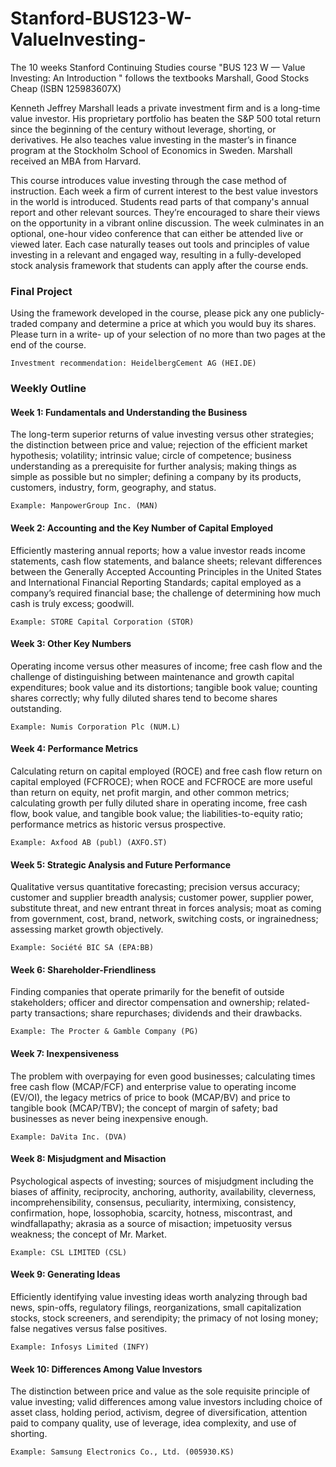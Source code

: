 # Stanford-BUS123-W-ValueInvesting-
The 10 weeks Stanford Continuing Studies course "BUS 123 W — Value Investing: An Introduction " follows the textbooks Marshall, Good Stocks Cheap (ISBN 125983607X)

Kenneth Jeffrey Marshall leads a private investment firm and is a long-time value investor. His proprietary portfolio has beaten the S&P 500 total return since the beginning of the century without leverage, shorting, or derivatives. He also teaches value investing in the master’s in finance program at the Stockholm School of Economics in Sweden. Marshall received an MBA from Harvard.

This course introduces value investing through the case method of instruction.  Each week a firm of current interest to the best value investors in the world is introduced.  Students read parts of that company's annual report and other relevant sources.  They’re encouraged to share their views on the opportunity in a vibrant online discussion.  The week culminates in an optional, one-hour video conference that can either be attended live or viewed later.  Each case naturally teases out tools and principles of value investing in a relevant and engaged way, resulting in a fully-developed stock analysis framework that students can apply after the course ends.

### Final Project ###
Using the framework developed in the course, please pick any one publicly- traded company and determine a price at which you would buy its shares. Please turn in a write- up of your selection of no more than two pages at the end of the course.

    Investment recommendation: HeidelbergCement AG (HEI.DE)

### Weekly Outline ###

#### Week 1: Fundamentals and Understanding the Business ####  
The long-term superior returns of value investing versus other strategies; the distinction between price and value; rejection of the efficient market hypothesis; volatility; intrinsic value; circle of competence; business understanding as a prerequisite for further analysis; making things as  simple as possible but no simpler; defining a company by its products, customers, industry, form, geography, and status. 
    
    Example: ManpowerGroup Inc. (MAN)

#### Week 2: Accounting and the Key Number of Capital Employed ####
Efficiently mastering annual reports; how a value investor reads income statements, cash flow statements, and balance sheets; relevant differences between the Generally Accepted Accounting Principles in the United States and International Financial Reporting Standards; capital employed as a company’s required financial base; the challenge of determining how much cash is truly excess; goodwill.

    Example: STORE Capital Corporation (STOR) 

#### Week 3: Other Key Numbers ####
Operating income versus other measures of income; free cash flow and the challenge of distinguishing between maintenance and growth capital expenditures; book value and its distortions; tangible book value; counting shares correctly; why fully diluted shares tend to become shares outstanding.

    Example: Numis Corporation Plc (NUM.L) 

#### Week 4: Performance Metrics ####
Calculating return on capital employed (ROCE) and free cash flow return on capital employed (FCFROCE); when ROCE and FCFROCE are more useful than return on equity, net profit margin, and other common metrics; calculating growth per fully diluted share in operating income, free cash flow, book value, and tangible book value; the liabilities-to-equity ratio; performance metrics as historic versus prospective.

    Example: Axfood AB (publ) (AXFO.ST) 

#### Week 5: Strategic Analysis and Future Performance ####
Qualitative versus quantitative forecasting; precision versus accuracy; customer and supplier breadth analysis; customer power, supplier power, substitute threat, and new entrant threat in forces analysis; moat as coming from government, cost, brand, network, switching costs, or ingrainedness; assessing market growth objectively.

    Example: Société BIC SA (EPA:BB) 

#### Week 6: Shareholder-Friendliness ####
Finding companies that operate primarily for the benefit of outside stakeholders; officer and director compensation and ownership; related-party transactions; share repurchases; dividends and their drawbacks.

    Example: The Procter & Gamble Company (PG) 

#### Week 7: Inexpensiveness ####
The problem with overpaying for even good businesses; calculating times free cash flow (MCAP/FCF) and enterprise value to operating income (EV/OI), the legacy metrics of price to book (MCAP/BV) and price to tangible book (MCAP/TBV); the concept of margin of safety; bad businesses as never being inexpensive enough.

    Example: DaVita Inc. (DVA) 

#### Week 8: Misjudgment and Misaction ####
Psychological aspects of investing; sources of misjudgment including the biases of affinity, reciprocity, anchoring, authority, availability, cleverness, incomprehensibility, consensus, peculiarity, intermixing, consistency, confirmation, hope, lossophobia, scarcity, hotness, miscontrast, and windfallapathy; akrasia as a source of misaction; impetuosity versus weakness; the concept of Mr. Market.

    Example: CSL LIMITED (CSL)  

#### Week 9: Generating Ideas ####
Efficiently identifying value investing ideas worth analyzing through bad news, spin-offs, regulatory filings, reorganizations, small capitalization stocks, stock screeners, and serendipity; the primacy of not losing money; false negatives versus false positives.

    Example: Infosys Limited (INFY) 

#### Week 10: Differences Among Value Investors ####
The distinction between price and value as the sole requisite principle of value investing; valid differences among value investors including choice of asset class, holding period, activism, degree of diversification, attention paid to company quality, use of leverage, idea complexity, and use of shorting. 

    Example: Samsung Electronics Co., Ltd. (005930.KS) 
